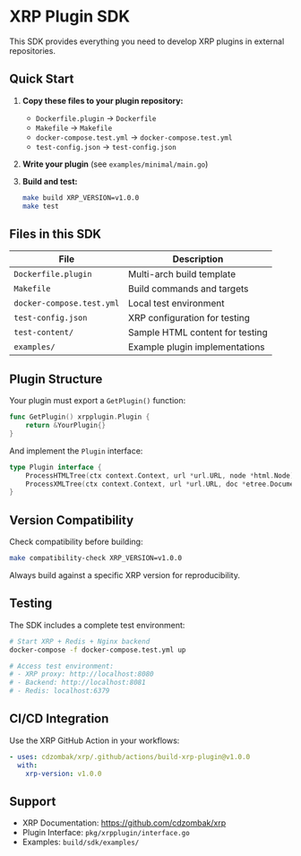 # XRP Plugin SDK

This SDK provides everything you need to develop XRP plugins in external repositories.

## Quick Start

1. **Copy these files to your plugin repository:**
   - `Dockerfile.plugin` → `Dockerfile`
   - `Makefile` → `Makefile`
   - `docker-compose.test.yml` → `docker-compose.test.yml`
   - `test-config.json` → `test-config.json`

2. **Write your plugin** (see `examples/minimal/main.go`)

3. **Build and test:**
   ```bash
   make build XRP_VERSION=v1.0.0
   make test
   ```

## Files in this SDK

| File | Description |
|------|-------------|
| `Dockerfile.plugin` | Multi-arch build template |
| `Makefile` | Build commands and targets |
| `docker-compose.test.yml` | Local test environment |
| `test-config.json` | XRP configuration for testing |
| `test-content/` | Sample HTML content for testing |
| `examples/` | Example plugin implementations |

## Plugin Structure

Your plugin must export a `GetPlugin()` function:

```go
func GetPlugin() xrpplugin.Plugin {
    return &YourPlugin{}
}
```

And implement the `Plugin` interface:

```go
type Plugin interface {
    ProcessHTMLTree(ctx context.Context, url *url.URL, node *html.Node) error
    ProcessXMLTree(ctx context.Context, url *url.URL, doc *etree.Document) error
}
```

## Version Compatibility

Check compatibility before building:

```bash
make compatibility-check XRP_VERSION=v1.0.0
```

Always build against a specific XRP version for reproducibility.

## Testing

The SDK includes a complete test environment:

```bash
# Start XRP + Redis + Nginx backend
docker-compose -f docker-compose.test.yml up

# Access test environment:
# - XRP proxy: http://localhost:8080
# - Backend: http://localhost:8081
# - Redis: localhost:6379
```

## CI/CD Integration

Use the XRP GitHub Action in your workflows:

```yaml
- uses: cdzombak/xrp/.github/actions/build-xrp-plugin@v1.0.0
  with:
    xrp-version: v1.0.0
```

## Support

- XRP Documentation: https://github.com/cdzombak/xrp
- Plugin Interface: `pkg/xrpplugin/interface.go`
- Examples: `build/sdk/examples/`